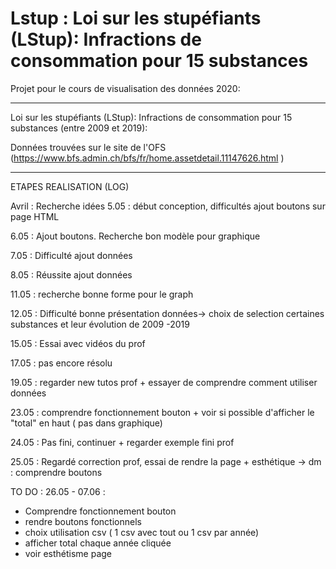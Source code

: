 # Lstup : Loi sur les stupéfiants (LStup): Infractions de consommation pour 15 substances

Projet pour le cours de visualisation des données 2020:

---
Loi sur les stupéfiants (LStup): Infractions de consommation pour 15 substances (entre 2009 et 2019):

Données trouvées sur le site de l'OFS (https://www.bfs.admin.ch/bfs/fr/home.assetdetail.11147626.html )


-----------------------------------------------
ETAPES REALISATION (LOG)

Avril : Recherche idées
5.05 : début conception, difficultés ajout boutons sur page HTML 

6.05 : Ajout boutons. Recherche bon modèle pour graphique

7.05 : Difficulté ajout données

8.05 : Réussite ajout données

11.05 : recherche bonne forme pour le graph

12.05 : Difficulté bonne présentation données-> choix de selection certaines substances et leur évolution  de 2009 -2019

15.05 : Essai avec vidéos du prof

17.05 : pas encore résolu

19.05 : regarder new tutos prof + essayer de comprendre comment utiliser données

23.05 : comprendre fonctionnement bouton + voir si possible d'afficher le "total" en haut ( pas dans graphique)

24.05 : Pas fini, continuer + regarder exemple fini prof

25.05 : Regardé correction prof, essai de rendre la page + esthétique -> dm : comprendre boutons


TO DO :
26.05 - 07.06 : 
- Comprendre fonctionnement bouton
- rendre boutons fonctionnels
- choix utilisation csv ( 1 csv avec tout ou 1 csv par année)
- afficher total chaque année cliquée
- voir esthétisme page